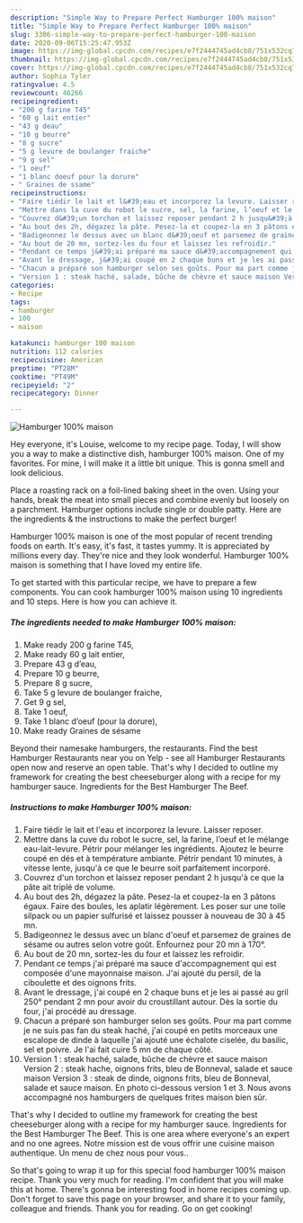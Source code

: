 ```yaml
---
description: "Simple Way to Prepare Perfect Hamburger 100% maison"
title: "Simple Way to Prepare Perfect Hamburger 100% maison"
slug: 3306-simple-way-to-prepare-perfect-hamburger-100-maison
date: 2020-09-06T15:25:47.953Z
image: https://img-global.cpcdn.com/recipes/e7f2444745ad4cb8/751x532cq70/hamburger-100-maison-photo-principale-de-la-recette.jpg
thumbnail: https://img-global.cpcdn.com/recipes/e7f2444745ad4cb8/751x532cq70/hamburger-100-maison-photo-principale-de-la-recette.jpg
cover: https://img-global.cpcdn.com/recipes/e7f2444745ad4cb8/751x532cq70/hamburger-100-maison-photo-principale-de-la-recette.jpg
author: Sophia Tyler
ratingvalue: 4.5
reviewcount: 46266
recipeingredient:
- "200 g farine T45"
- "60 g lait entier"
- "43 g deau"
- "10 g beurre"
- "8 g sucre"
- "5 g levure de boulanger fraiche"
- "9 g sel"
- "1 oeuf"
- "1 blanc doeuf pour la dorure"
- " Graines de ssame"
recipeinstructions:
- "Faire tiédir le lait et l&#39;eau et incorporez la levure. Laisser reposer."
- "Mettre dans la cuve du robot le sucre, sel, la farine, l’oeuf et le mélange eau-lait-levure. Pétrir pour mélanger les ingrédients. Ajoutez le beurre coupé en dés et à température ambiante. Pétrir pendant 10 minutes, à vitesse lente, jusqu&#39;à ce que le beurre soit parfaitement incorporé."
- "Couvrez d&#39;un torchon et laissez reposer pendant 2 h jusqu&#39;à ce que la pâte ait triplé de volume."
- "Au bout des 2h, dégazez la pâte. Pesez-la et coupez-la en 3 pâtons égaux. Faire des boules, les aplatir légèrement. Les poser sur une toile silpack ou un papier sulfurisé et laissez pousser à nouveau de 30 à 45 mn."
- "Badigeonnez le dessus avec un blanc d&#39;oeuf et parsemez de graines de sésame ou autres selon votre goût. Enfournez pour 20 mn à 170°."
- "Au bout de 20 mn, sortez-les du four et laissez les refroidir."
- "Pendant ce temps j&#39;ai préparé ma sauce d&#39;accompagnement qui est composée d&#39;une mayonnaise maison. J&#39;ai ajouté du persil, de la ciboulette et des oignons frits."
- "Avant le dressage, j&#39;ai coupé en 2 chaque buns et je les ai passé au gril 250° pendant 2 mn pour avoir du croustillant autour. Dès la sortie du four, j&#39;ai procédé au dressage."
- "Chacun a préparé son hamburger selon ses goûts. Pour ma part comme je ne suis pas fan du steak haché, j&#39;ai coupé en petits morceaux une escalope de dinde à laquelle j&#39;ai ajouté une échalote ciselée, du basilic, sel et poivre. Je l&#39;ai fait cuire 5 mn de chaque côté."
- "Version 1 : steak haché, salade, bûche de chèvre et sauce maison Version 2 : steak hache, oignons frits, bleu de Bonneval, salade et sauce maison Version 3 : steak de dinde, oignons frits, bleu de Bonneval, salade et sauce maison. En photo ci-dessous version 1 et 3. Nous avons accompagné nos hamburgers de quelques frites maison bien sûr."
categories:
- Recipe
tags:
- hamburger
- 100
- maison

katakunci: hamburger 100 maison 
nutrition: 112 calories
recipecuisine: American
preptime: "PT28M"
cooktime: "PT49M"
recipeyield: "2"
recipecategory: Dinner

---
```



![Hamburger 100% maison](https://img-global.cpcdn.com/recipes/e7f2444745ad4cb8/751x532cq70/hamburger-100-maison-photo-principale-de-la-recette.jpg)

Hey everyone, it's Louise, welcome to my recipe page. Today, I will show you a way to make a distinctive dish, hamburger 100% maison. One of my favorites. For mine, I will make it a little bit unique. This is gonna smell and look delicious.

Place a roasting rack on a foil-lined baking sheet in the oven. Using your hands, break the meat into small pieces and combine evenly but loosely on a parchment. Hamburger options include single or double patty. Here are the ingredients &amp; the instructions to make the perfect burger!

Hamburger 100% maison is one of the most popular of recent trending foods on earth. It's easy, it's fast, it tastes yummy. It is appreciated by millions every day. They're nice and they look wonderful. Hamburger 100% maison is something that I have loved my entire life.


To get started with this particular recipe, we have to prepare a few components. You can cook hamburger 100% maison using 10 ingredients and 10 steps. Here is how you can achieve it.

<!--inarticleads1-->

##### The ingredients needed to make Hamburger 100% maison:

1. Make ready 200 g farine T45,
1. Make ready 60 g lait entier,
1. Prepare 43 g d’eau,
1. Prepare 10 g beurre,
1. Prepare 8 g sucre,
1. Take 5 g levure de boulanger fraiche,
1. Get 9 g sel,
1. Take 1 oeuf,
1. Take 1 blanc d’oeuf (pour la dorure),
1. Make ready  Graines de sésame


Beyond their namesake hamburgers, the restaurants. Find the best Hamburger Restaurants near you on Yelp - see all Hamburger Restaurants open now and reserve an open table. That&#39;s why I decided to outline my framework for creating the best cheeseburger along with a recipe for my hamburger sauce. Ingredients for the Best Hamburger The Beef. 

<!--inarticleads2-->

##### Instructions to make Hamburger 100% maison:

1. Faire tiédir le lait et l&#39;eau et incorporez la levure. Laisser reposer.
1. Mettre dans la cuve du robot le sucre, sel, la farine, l’oeuf et le mélange eau-lait-levure. Pétrir pour mélanger les ingrédients. Ajoutez le beurre coupé en dés et à température ambiante. Pétrir pendant 10 minutes, à vitesse lente, jusqu&#39;à ce que le beurre soit parfaitement incorporé.
1. Couvrez d&#39;un torchon et laissez reposer pendant 2 h jusqu&#39;à ce que la pâte ait triplé de volume.
1. Au bout des 2h, dégazez la pâte. Pesez-la et coupez-la en 3 pâtons égaux. Faire des boules, les aplatir légèrement. Les poser sur une toile silpack ou un papier sulfurisé et laissez pousser à nouveau de 30 à 45 mn.
1. Badigeonnez le dessus avec un blanc d&#39;oeuf et parsemez de graines de sésame ou autres selon votre goût. Enfournez pour 20 mn à 170°.
1. Au bout de 20 mn, sortez-les du four et laissez les refroidir.
1. Pendant ce temps j&#39;ai préparé ma sauce d&#39;accompagnement qui est composée d&#39;une mayonnaise maison. J&#39;ai ajouté du persil, de la ciboulette et des oignons frits.
1. Avant le dressage, j&#39;ai coupé en 2 chaque buns et je les ai passé au gril 250° pendant 2 mn pour avoir du croustillant autour. Dès la sortie du four, j&#39;ai procédé au dressage.
1. Chacun a préparé son hamburger selon ses goûts. Pour ma part comme je ne suis pas fan du steak haché, j&#39;ai coupé en petits morceaux une escalope de dinde à laquelle j&#39;ai ajouté une échalote ciselée, du basilic, sel et poivre. Je l&#39;ai fait cuire 5 mn de chaque côté.
1. Version 1 : steak haché, salade, bûche de chèvre et sauce maison Version 2 : steak hache, oignons frits, bleu de Bonneval, salade et sauce maison Version 3 : steak de dinde, oignons frits, bleu de Bonneval, salade et sauce maison. En photo ci-dessous version 1 et 3. Nous avons accompagné nos hamburgers de quelques frites maison bien sûr.


That&#39;s why I decided to outline my framework for creating the best cheeseburger along with a recipe for my hamburger sauce. Ingredients for the Best Hamburger The Beef. This is one area where everyone&#39;s an expert and no one agrees. Notre mission est de vous offrir une cuisine maison authentique. Un menu de chez nous pour vous.. 

So that's going to wrap it up for this special food hamburger 100% maison recipe. Thank you very much for reading. I'm confident that you will make this at home. There's gonna be interesting food in home recipes coming up. Don't forget to save this page on your browser, and share it to your family, colleague and friends. Thank you for reading. Go on get cooking!
